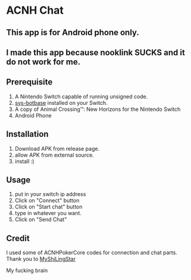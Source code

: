 # ACNH Chat

## This app is for Android phone only.   
## I made this app because nooklink SUCKS and it do not work for me.  

## Prerequisite

   1. A Nintendo Switch capable of running unsigned code.
   2. [sys-botbase](https://github.com/olliz0r/sys-botbase) installed on your Switch.
   3. A copy of Animal Crossing™: New Horizons for the Nintendo Switch
   4. Android Phone  
   
## Installation

   1. Download APK from release page. 
   2. allow APK from external source. 
   3. install :) 
   
   
## Usage  
	
1. put in your switch ip address
2. Click on "Connect" button 
3. Click on "Start chat" button
4. type in whatever you want.  
5. Click on "Send Chat"  

## Credit 
I used some of ACNHPokerCore codes for connection and chat parts. 
Thank you to [MyShiLingStar](https://github.com/MyShiLingStar/ACNHPokerCore)

My fucking brain  



